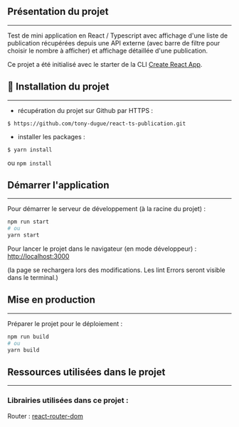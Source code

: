 ## Présentation du projet
***

Test de mini application en React / Typescript avec affichage d'une liste de publication récupérées depuis une API 
externe (avec barre de filtre pour choisir le nombre à afficher) et affichage détaillée d'une 
publication.

Ce projet a été initialisé avec le starter de la CLI [Create React App](https://github.com/facebook/create-react-app).


## 🚀 Installation du projet
***

- récupération du projet sur Github par HTTPS :

```shell script
$ https://github.com/tony-dugue/react-ts-publication.git
```

- installer les packages :
```shell script
$ yarn install
```
ou `npm install`

## Démarrer l'application
***
Pour démarrer le serveur de développement (à la racine du projet) :
```bash
npm run start
# ou
yarn start
```

Pour lancer le projet dans le navigateur (en mode développeur) :
[http://localhost:3000](http://localhost:3000)

(la page se rechargera lors des modifications.
Les lint Errors seront visible dans le terminal.)

## Mise en production
***

Préparer le projet pour le déploiement :

```bash
npm run build
# ou
yarn build
```

## Ressources utilisées dans le projet
***

### Librairies utilisées dans ce projet :

Router : [react-router-dom](https://www.npmjs.com/package/react-router-dom) <br />

